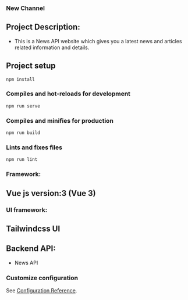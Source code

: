 ### New Channel

## Project Description:
 
-  This is a News API website which gives you a latest news and articles related information and details.

## Project setup
```
npm install
```

### Compiles and hot-reloads for development
```
npm run serve
```

### Compiles and minifies for production
```
npm run build
```

### Lints and fixes files
```
npm run lint
```

### Framework:

## Vue js version:3 (Vue 3)


### UI framework:

## Tailwindcss UI 


## Backend API:

- News API

### Customize configuration
See [Configuration Reference](https://cli.vuejs.org/config/).
